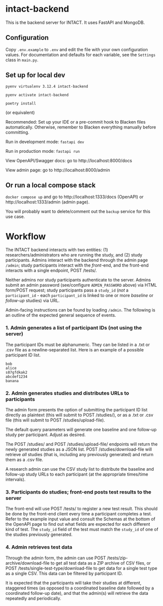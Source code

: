 # intact-backend

This is the backend server for INTACT. It uses FastAPI and MongoDB.

## Configuration

Copy `.env.example` to `.env` and edit the file with your own configuration values.
For documentation and defaults for each variable, see the `Settings` class in `main.py`.

## Set up for local dev

`pyenv virtualenv 3.12.4 intact-backend`

`pyenv activate intact-backend`

`poetry install`

(or equivalent)

Recommended: Set up your IDE or a pre-commit hook to Blacken files automatically.
Otherwise, remember to Blacken everything manually before committing.

Run in development mode:
`fastapi dev`

Run in production mode:
`fastapi run`

View OpenAPI/Swagger docs: go to http://localhost:8000/docs

View admin page: go to http://localhost:8000/admin

## Or run a local compose stack

`docker compose up` and go to http://localhost:1333/docs (OpenAPI) or http://localhost:1333/admin (admin page).

You will probably want to delete/comment out the `backup` service for this use case.


# Workflow

The INTACT backend interacts with two entities: (1) researchers/administrators who are running the study, and (2) study participants. Admins interact with the backend through the admin page `/admin`; study participants interact with the *front*-end, and the front-end interacts with a single endpoint, POST /tests/.

Neither admins nor study participants authenticate to the server. Admins submit an admin password (see/configure `ADMIN_PASSWORD` above) via HTML form/POST request; study participants pass a `study_id` (*not* a `participant_id` - each `participant_id` is linked to one or more *baseline* or *follow-up* studies) via URL.

Admin-facing instructions can be found by loading `/admin`. The following is an outline of the expected general sequence of events.

### 1. Admin generates a list of participant IDs (not using the server)

The participant IDs must be alphanumeric. They can be listed in a .txt or .csv file as a newline-separated list.
Here is an example of a possible participant ID list.

```
bob
alice
s87gfdkak2
abcdef1234
banana
```

### 2. Admin generates studies and distributes URLs to participants

The admin form presents the option of submitting the participant ID list directly as plaintext (this will submit to POST /studies/), or as a .txt or .csv file (this will submit to POST /studies/upload-file).

The default query parameters will generate one baseline and one follow-up study per participant. Adjust as desired.

The POST /studies/ and POST /studies/upload-file/ endpoints  will return the newly generated studies as a JSON list. POST /studies/download-file will retrieve _all_ studies (that is, including any previously generated) and return them as a .csv file.

A research admin can use the CSV study list to distribute the baseline and follow-up study URLs to each participant (at the appropriate times/time intervals).

### 3. Participants do studies; front-end posts test results to the server

The front-end will use POST /tests/ to register a new test result. This should be done by the front-end client every time a participant completes a test. Refer to the example input value and consult the Schemas at the bottom of the OpenAPI page to find out what fields are expected for each different kind of test. The `study_id` field of the test must match the `study_id` of one of the studies previously generated.

### 4. Admin retrieves test data

Through the admin form, the admin can use POST /tests/zip-archive/download-file to get all test data as a ZIP archive of CSV files, or POST /tests/single-test-type/download-file to get data for a single test type as a single CSV. This data can be filtered by participant ID.

It is expected that the participants will take their studies at different, staggered times (as opposed to a coordinated baseline date followed by a coordinated follow-up date), and that the admin(s) will retrieve the data repeatedly and periodically.

